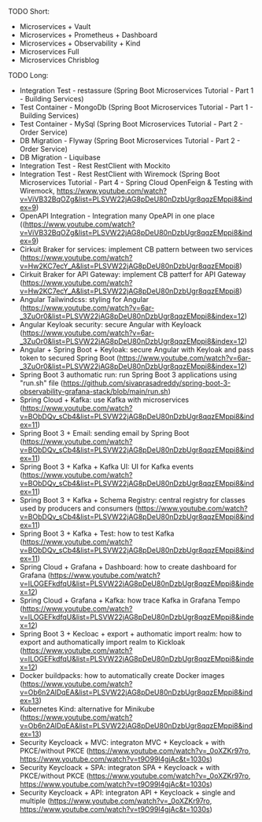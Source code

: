 TODO Short:
- Microservices + Vault
- Microservices + Prometheus + Dashboard
- Microservices + Observability + Kind
- Microservices Full
- Microservices Chrisblog

TODO Long:
- Integration Test - restassure (Spring Boot Microservices Tutorial - Part 1 - Building Services)
- Test Container - MongoDb (Spring Boot Microservices Tutorial - Part 1 - Building Services)
- Test Container - MySql (Spring Boot Microservices Tutorial - Part 2 - Order Service)
- DB Migration - Flyway (Spring Boot Microservices Tutorial - Part 2 - Order Service)
- DB Migration - Liquibase
- Integration Test - Rest RestClient with Mockito
- Integration Test - Rest RestClient with Wiremock (Spring Boot Microservices Tutorial - Part 4 - Spring Cloud OpenFeign & Testing with Wiremock, https://www.youtube.com/watch?v=ViVB32BqOZg&list=PLSVW22jAG8pDeU80nDzbUgr8qqzEMppi8&index=9)
- OpenAPI Integration - Integration many OpeAPI in one place ((https://www.youtube.com/watch?v=ViVB32BqOZg&list=PLSVW22jAG8pDeU80nDzbUgr8qqzEMppi8&index=9)
- Cirkuit Braker for services: implement CB pattern between two services (https://www.youtube.com/watch?v=Hw2KC7ecY_A&list=PLSVW22jAG8pDeU80nDzbUgr8qqzEMppi8)
- Cirkuit Braker for API Gateway: implement CB patterf for API Gateway (https://www.youtube.com/watch?v=Hw2KC7ecY_A&list=PLSVW22jAG8pDeU80nDzbUgr8qqzEMppi8)
- Angular Tailwindcss: styling for Angular (https://www.youtube.com/watch?v=6ar-_3ZuOr0&list=PLSVW22jAG8pDeU80nDzbUgr8qqzEMppi8&index=12)
- Angular Keyloak security: secure Angular with Keyloack (https://www.youtube.com/watch?v=6ar-_3ZuOr0&list=PLSVW22jAG8pDeU80nDzbUgr8qqzEMppi8&index=12)
- Angular + Spring Boot + Keyloak: secure Angular with Keyloak and pass token to secured Spring Boot (https://www.youtube.com/watch?v=6ar-_3ZuOr0&list=PLSVW22jAG8pDeU80nDzbUgr8qqzEMppi8&index=12)
- Spring Boot 3 authomatic run: run Spring Boot 3 applications using "run.sh" file (https://github.com/sivaprasadreddy/spring-boot-3-observability-grafana-stack/blob/main/run.sh)
- Spring Cloud + Kafka: use Kafka with microservices (https://www.youtube.com/watch?v=BObDQv_sCb4&list=PLSVW22jAG8pDeU80nDzbUgr8qqzEMppi8&index=11)
- Spring Boot 3 + Email: sending email by Spring Boot (https://www.youtube.com/watch?v=BObDQv_sCb4&list=PLSVW22jAG8pDeU80nDzbUgr8qqzEMppi8&index=11)
- Spring Boot 3 + Kafka + Kafka UI: UI for Kafka events (https://www.youtube.com/watch?v=BObDQv_sCb4&list=PLSVW22jAG8pDeU80nDzbUgr8qqzEMppi8&index=11)
- Spring Boot 3 + Kafka + Schema Registry: central registry for classes used by producers and consumers (https://www.youtube.com/watch?v=BObDQv_sCb4&list=PLSVW22jAG8pDeU80nDzbUgr8qqzEMppi8&index=11)
- Spring Boot 3 + Kafka + Test: how to test Kafka (https://www.youtube.com/watch?v=BObDQv_sCb4&list=PLSVW22jAG8pDeU80nDzbUgr8qqzEMppi8&index=11)
- Spring Cloud + Grafana + Dashboard: how to create dashboard for Grafana (https://www.youtube.com/watch?v=ILOGEFkdfqU&list=PLSVW22jAG8pDeU80nDzbUgr8qqzEMppi8&index=12)
- Spring Cloud + Grafana + Kafka: how trace Kafka in Grafana Tempo (https://www.youtube.com/watch?v=ILOGEFkdfqU&list=PLSVW22jAG8pDeU80nDzbUgr8qqzEMppi8&index=12)
- Spring Boot 3 + Kecloac + export + authomatic import realm: how to export and authomatically import realm to Kickloak (https://www.youtube.com/watch?v=ILOGEFkdfqU&list=PLSVW22jAG8pDeU80nDzbUgr8qqzEMppi8&index=12)
- Docker buildpacks: how to automatically create Docker images (https://www.youtube.com/watch?v=Ob6n2AlDqEA&list=PLSVW22jAG8pDeU80nDzbUgr8qqzEMppi8&index=13)
- Kubernetes Kind: alternative for Minikube (https://www.youtube.com/watch?v=Ob6n2AlDqEA&list=PLSVW22jAG8pDeU80nDzbUgr8qqzEMppi8&index=13)
- Security Keycloack + MVC: integraton MVC + Keycloack + with PKCE/without PKCE (https://www.youtube.com/watch?v=_0oXZKr97ro, https://www.youtube.com/watch?v=t9O99l4gjAc&t=1030s)
- Security Keycloack + SPA: integraton SPA + Keycloack + with PKCE/without PKCE (https://www.youtube.com/watch?v=_0oXZKr97ro, https://www.youtube.com/watch?v=t9O99l4gjAc&t=1030s)
- Security Keycloack + API: integraton API + Keycloack + single and multiple (https://www.youtube.com/watch?v=_0oXZKr97ro, https://www.youtube.com/watch?v=t9O99l4gjAc&t=1030s)
